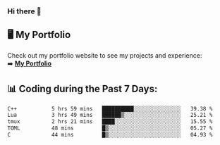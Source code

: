 ### Hi there 🌱  

## 🖥️ My Portfolio  
Check out my portfolio website to see my projects and experience:  
➡️ [**My Portfolio**](https://dieg0raf.github.io/)  

## 📊 Coding during the Past 7 Days: 
<!--START_SECTION:waka-->

```txt
C++           5 hrs 59 mins   ██████████░░░░░░░░░░░░░░░   39.38 %
Lua           3 hrs 49 mins   ██████▒░░░░░░░░░░░░░░░░░░   25.21 %
tmux          2 hrs 21 mins   ████░░░░░░░░░░░░░░░░░░░░░   15.55 %
TOML          48 mins         █▒░░░░░░░░░░░░░░░░░░░░░░░   05.27 %
C             44 mins         █▒░░░░░░░░░░░░░░░░░░░░░░░   04.93 %
```

<!--END_SECTION:waka-->
<!--
**Dieg0raf/Dieg0raf** is a ✨ _special_ ✨ repository because its `README.md` (this file) appears on your GitHub profile.

Here are some ideas to get you started:

- 🔭 I’m currently working on ...
- 🌱 I’m currently learning ...
- 👯 I’m looking to collaborate on ...
- 🤔 I’m looking for help with ...
- 💬 Ask me about ...
- 📫 How to reach me: ...
- 😄 Pronouns: ...
- ⚡ Fun fact: ...
-->
